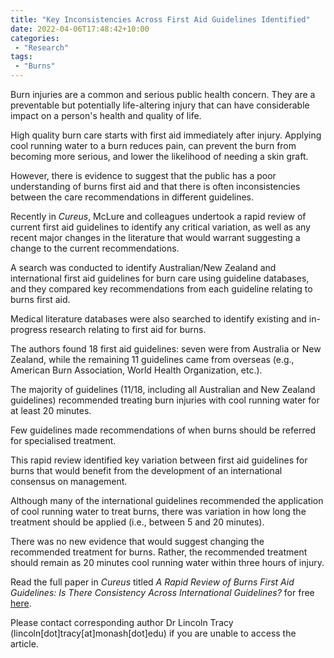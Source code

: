 ```yaml
---
title: "Key Inconsistencies Across First Aid Guidelines Identified"
date: 2022-04-06T17:48:42+10:00
categories:
 - "Research"
tags:
 - "Burns" 
---
```


<!--more-->

Burn injuries are a common and serious public health concern. They are a preventable but potentially life-altering injury that can have considerable impact on a person's health and quality of life.

High quality burn care starts with first aid immediately after injury. Applying cool running water to a burn reduces pain, can prevent the burn from becoming more serious, and lower the likelihood of needing a skin graft.

However, there is evidence to suggest that the public has a poor understanding of burns first aid and that there is often inconsistencies between the care recommendations in different guidelines.

Recently in *Cureus*, McLure and colleagues undertook a rapid review of current first aid guidelines to identify any critical variation, as well as any recent major changes in the literature that would warrant suggesting a change to the current recommendations.

A search was conducted to identify Australian/New Zealand and international first aid guidelines for burn care using guideline databases, and they compared key recommendations from each guideline relating to burns first aid. 

Medical literature databases were also searched to identify existing and in-progress research relating to first aid for burns.

The authors found 18 first aid guidelines: seven were from Australia or New Zealand, while the remaining 11 guidelines came from overseas (e.g., American Burn Association, World Health Organization, etc.).

The majority of guidelines (11/18, including all Australian and New Zealand guidelines) recommended treating burn injuries with cool running water for at least 20 minutes.

Few guidelines made recommendations of when burns should be referred for specialised treatment.

This rapid review identified key variation between first aid guidelines for burns that would benefit from the development of an international consensus on management.

Although many of the international guidelines recommended the application of cool running water to treat burns, there was variation in how long the treatment should be applied (i.e., between 5 and 20 minutes). 

There was no new evidence that would suggest changing the recommended treatment for burns. Rather, the recommended treatment should remain as 20 minutes cool running water within three hours of injury.

Read the full paper in *Cureus* titled *A Rapid Review of Burns First Aid Guidelines: Is There Consistency Across International Guidelines?* for free [here](https://www.cureus.com/articles/58738-a-rapid-review-of-burns-first-aid-guidelines-is-there-consistency-across-international-guidelines).

Please contact corresponding author Dr Lincoln Tracy (lincoln[dot]tracy[at]monash[dot]edu) if you are unable to access the article.
